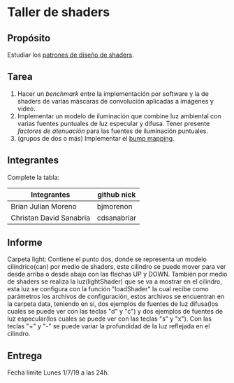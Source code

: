 ﻿
# Taller de shaders

## Propósito

Estudiar los [patrones de diseño de shaders](http://visualcomputing.github.io/Shaders/#/4).

## Tarea

1. Hacer un _benchmark_ entre la implementación por software y la de shaders de varias máscaras de convolución aplicadas a imágenes y video.
2. Implementar un modelo de iluminación que combine luz ambiental con varias fuentes puntuales de luz especular y difusa. Tener presente _factores de atenuación_ para las fuentes de iluminación puntuales.
3. (grupos de dos o más) Implementar el [bump mapping](https://en.wikipedia.org/wiki/Bump_mapping).





## Integrantes



Complete la tabla:


|       Integrantes       |  github nick  |
| ----------------------- | ------------- |
|   Brian Julian Moreno   |   bjmorenon   |
| Christan David Sanabria |	 cdsanabriar  |

## Informe

Carpeta light: Contiene el punto dos, donde se representa un modelo cilíndrico(can) por medio de shaders, este cilindro se puede mover para ver desde arriba o desde abajo con las flechas UP y DOWN. También por medio de shaders se realiza la luz(lightShader) que se va a mostrar en el cilindro, esta luz se configura con la función "loadShader" la cual recibe como parámetros los archivos de configuración, estos archivos se encuentran en la carpeta data, teniendo en sí, dos ejemplos de fuentes de luz difusa(los cuales se puede ver con las teclas "d" y "c") y dos ejemplos de fuentes de luz especular(los cuales se puede ver con las teclas "s" y "x"). Con las teclas "+" y "-" se puede variar la profundidad de la luz reflejada en el cilindro.

## Entrega

Fecha límite Lunes 1/7/19 a las 24h.

